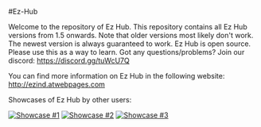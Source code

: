 #Ez-Hub

Welcome to the repository of Ez Hub. This repository contains all Ez Hub versions from 1.5 onwards.
Note that older versions most likely don't work. The newest version is always guaranteed to work. Ez Hub is open source. Please use this as a way to learn.
Got any questions/problems?
Join our discord: https://discord.gg/tuWcU7Q

You can find more information on Ez Hub in the following website:
http://ezind.atwebpages.com

Showcases of Ez Hub by other users:

[![Showcase #1](http://img.youtube.com/vi/uKDxKKKSr1c/0.jpg)](http://www.youtube.com/watch?v=uKDxKKKSr1c "Video Title")
[![Showcase #2](http://img.youtube.com/vi/l9PhPh3yjYo/0.jpg)](http://www.youtube.com/watch?v=l9PhPh3yjYo "Video Title")
[![Showcase #3](http://img.youtube.com/vi/9-DpdBgDwVc/0.jpg)](http://www.youtube.com/watch?v=9-DpdBgDwVc "Video Title")
